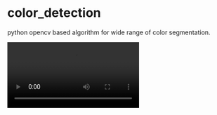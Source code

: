# color_detection
python opencv based algorithm for wide range of color segmentation.

<video controls autoplay>
    <source src="video/color_object1.mp4" type="video/mp4"/>
</video>
